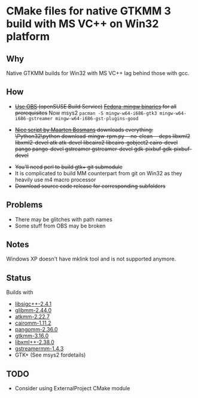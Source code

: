 # CMake files for native GTKMM 3 build with MS VC++ on Win32 platform

## Why

Native GTKMM builds for Win32 with MS VC++ lag behind those with gcc.

## How

* <del>[Use OBS](http://mail.gnome.org/archives/gtk-list/2011-March/msg00111.html) (openSUSE Build Service)</del> <del>[Fedora-mingw binaries](http://build1.openftd.org/fedora-cross/i386/RPMS_noarch/) for all prerequisites</del>
  Now msys2 `pacman -S mingw-w64-i686-gtk3 mingw-w64-i686-gstreamer mingw-w64-i686-gst-plugins-good`
 + <del>[Nice script by Maarten Bosmans](http://www.bosmans.ch/pulseaudio/download-mingw-rpm.py) downloads everything: \Python32\python download-mingw-rpm.py --no-clean --deps libxml2 libxml2-devel atk atk-devel libcairo2 libcairo-gobject2 cairo-devel pango pango-devel gstreamer gstreamer-devel gdk-pixbuf gdk-pixbuf-devel</del>
* <del>You'll need perl to build gtk+ git submodule</del>
* It is complicated to build MM counterpart from git on Win32 as they heavily use m4 macro processor
* <del>Download source code release for corresponding subfolders</del>

## Problems

* There may be glitches with path names
* Some stuff from OBS may be broken

## Notes

Windows XP doesn't have mklink tool and is not supported anymore.

## Status

Builds with

- [libsigc++-2.4.1](http://ftp.gnome.org/pub/GNOME/sources/libsigc++/2.4)
- [glibmm-2.44.0](http://ftp.gnome.org/pub/GNOME/sources/glibmm/2.44)
- [atkmm-2.22.7](http://ftp.gnome.org/pub/GNOME/sources/atkmm/2.22)
- [cairomm-1.11.2](http://cairographics.org/releases)
- [pangomm-2.36.0](http://ftp.gnome.org/pub/gnome/sources/pangomm/2.36)
- [gtkmm-3.16.0](http://ftp.gnome.org/pub/GNOME/sources/gtkmm/3.16)
- [libxml++-2.38.0](http://ftp.gnome.org/pub/GNOME/sources/libxml++/2.38)
- [gstreamermm-1.4.3](http://ftp.gnome.org/pub/GNOME/sources/gstreamermm/1.4)
- GTK+ (See msys2 fordetails)

## TODO

* Consider using ExternalProject CMake module
